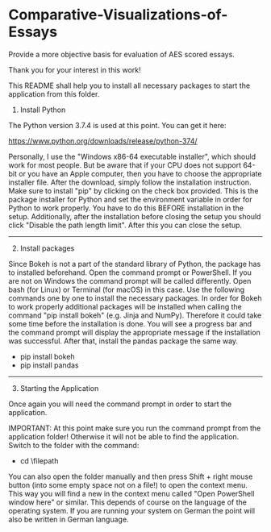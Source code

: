 # Comparative-Visualizations-of-Essays
Provide a more objective basis for evaluation of AES scored essays.

Thank you for your interest in this work!

This README shall help you to install all necessary packages to start the 
application from this folder. 

1. Install Python

The Python version 3.7.4 is used at this point. You can get it here: 

https://www.python.org/downloads/release/python-374/

Personally, I use the "Windows x86-64 executable installer", which should work for most people. But be aware that if your CPU does not support 64-bit or you have an Apple computer, then you have to choose the appropriate installer file. After the download, simply follow the installation instruction. Make sure to install "pip" by clicking on the check box provided. This is the package installer for Python and set the environment variable in order for Python to work properly. You have to do this BEFORE installation in the setup. Additionally, after the installation before closing the setup you should click "Disable the path length limit". After this you can close the setup. 

----------------------------------------------------------------------------------------------------------------------------------------
2. Install packages

Since Bokeh is not a part of the standard library of Python, the package has to installed beforehand. 
Open the command prompt or PowerShell. If you are not on Windows the command prompt will be called differently. Open bash (for Linux) or 
Terminal (for macOS) in this case. Use the following commands one by one to install the necessary packages.
In order for Bokeh to work properly additional packages will be installed when calling the command "pip install bokeh" (e.g. Jinja and NumPy).
Therefore it could take some time before the installation is done. You will see a progress bar and the command prompt will 
display the appropriate message if the installation was successful. After that, install the pandas package the same way.

- pip install bokeh
- pip install pandas

----------------------------------------------------------------------------------------------------------------------------------------
3. Starting the Application

Once again you will need the command prompt in order to start the application.

IMPORTANT: 
At this point make sure you run the command prompt from the application folder! Otherwise it will not be able to
find the application. Switch to the folder with the command:

- cd \filepath

You can also open the folder manually and then press Shift + right mouse button (into some empty space not on a file!) 
to open the context menu. This way you will find a new in the context menu called "Open PowerShell window here" or similar.
This depends of course on the language of the operating system. If you are running your system on German
the point will also be written in German language.
